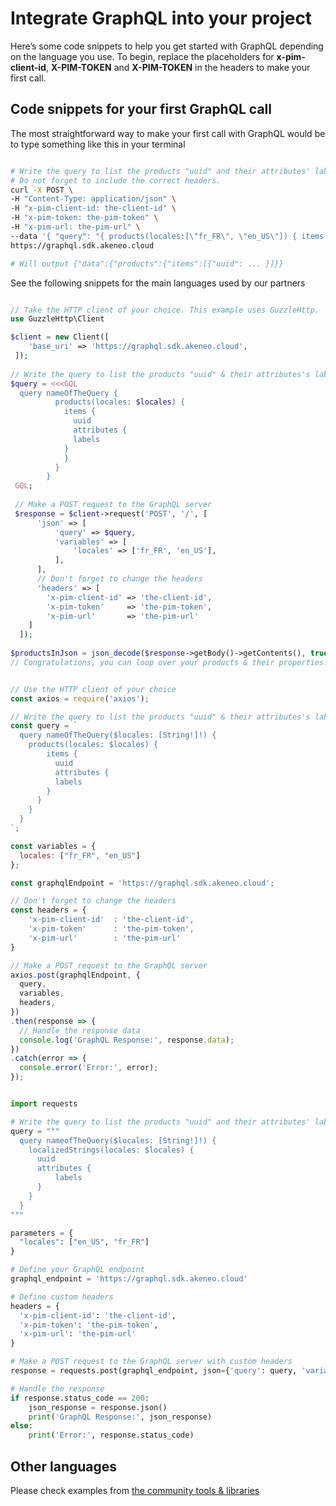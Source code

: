 # Integrate GraphQL into your project

Here’s some code snippets to help you get started with GraphQL depending on the language you use.
To begin, replace the placeholders for **x-pim-client-id**, **X-PIM-TOKEN** and **X-PIM-TOKEN** in the headers to make your first call.

## Code snippets for your first GraphQL call

The most straightforward way to make your first call with GraphQL would be to type something like this in your terminal

```bash [snippet:Bash]

# Write the query to list the products "uuid" and their attributes' labels for the "en_US" and "fr_FR" locales# /!\ 
# Do not forget to include the correct headers.
curl -X POST \
-H "Content-Type: application/json" \
-H "x-pim-client-id: the-client-id" \
-H "x-pim-token: the-pim-token" \
-H "x-pim-url: the-pim-url" \
--data '{ "query": "{ products(locales:[\"fr_FR\", \"en_US\"]) { items { uuid } attributes { labels } } }" }' \
https://graphql.sdk.akeneo.cloud

# Will output {"data":{"products":{"items":[{"uuid": ... }]}}
```

See the following snippets for the main languages used by our partners
```php [snippet:PHP]

// Take the HTTP client of your choice. This example uses GuzzleHttp.
use GuzzleHttp\Client

$client = new Client([
	'base_uri' => 'https://graphql.sdk.akeneo.cloud',
 ]);
 
// Write the query to list the products "uuid" & their attributes's labels for the "en_US" and "fr_FR" locales
$query = <<<GQL
  query nameOfTheQuery {
		  products(locales: $locales) {
		    items {
		      uuid
		      attributes {
	          labels
	        }
		    }
		  }
		}
 GQL;
 
 // Make a POST request to the GraphQL server
 $response = $client->request('POST', '/', [
      'json' => [
          'query' => $query,
          'variables' => [
              'locales' => ['fr_FR', 'en_US'],
          ],
      ],
      // Don't forget to change the headers
      'headers' => [
        'x-pim-client-id' => 'the-client-id',
        'x-pim-token'     => 'the-pim-token',
        'x-pim-url'       => 'the-pim-url'
    ]
  ]);
  
$productsInJson = json_decode($response->getBody()->getContents(), true);
// Congratulations, you can loop over your products & their properties!
```
```javascript [snippet:NodeJS]

// Use the HTTP client of your choice
const axios = require('axios');

// Write the query to list the products "uuid" & their attributes's labels for the "en_US" and "fr_FR" locales
const query = `
  query nameOfTheQuery($locales: [String!]!) {
    products(locales: $locales) {
	    items {
	      uuid
	      attributes {
          labels
        }
      }
    }
  }
`;

const variables = {
  locales: ["fr_FR", "en_US"]
};

const graphqlEndpoint = 'https://graphql.sdk.akeneo.cloud';

// Don't forget to change the headers
const headers = {
	'x-pim-client-id'  : 'the-client-id',
	'x-pim-token'      : 'the-pim-token',
	'x-pim-url'        : 'the-pim-url'
}

// Make a POST request to the GraphQL server
axios.post(graphqlEndpoint, {
  query,
  variables,
  headers,
})
.then(response => {
  // Handle the response data
  console.log('GraphQL Response:', response.data);
})
.catch(error => {
  console.error('Error:', error);
});
```
```python [snippet:Python]

import requests

# Write the query to list the products "uuid" and their attributes' labels for the "en_US" and "fr_FR" locales
query = """
  query nameofTheQuery($locales: [String!]!) {
    localizedStrings(locales: $locales) {
      uuid
      attributes {
	      labels
      }
    }
  }
"""

parameters = {
  "locales": ["en_US", "fr_FR"]
}

# Define your GraphQL endpoint
graphql_endpoint = 'https://graphql.sdk.akeneo.cloud'

# Define custom headers
headers = {
  'x-pim-client-id': 'the-client-id',
  'x-pim-token': 'the-pim-token',
  'x-pim-url': 'the-pim-url'
}

# Make a POST request to the GraphQL server with custom headers
response = requests.post(graphql_endpoint, json={'query': query, 'variables': parameters}, headers=headers)

# Handle the response
if response.status_code == 200:
    json_response = response.json()
    print('GraphQL Response:', json_response)
else:
    print('Error:', response.status_code)

```

## Other languages

Please check examples from [the community tools & libraries](https://graphql.org/community/tools-and-libraries/?tags=client)
